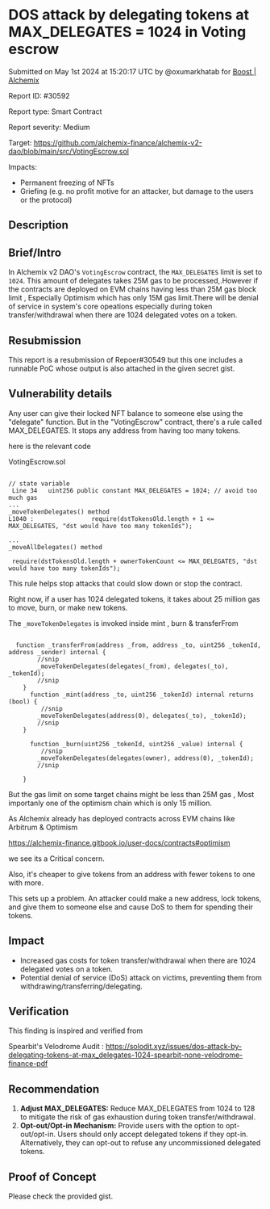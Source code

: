 
# DOS attack by delegating tokens at MAX_DELEGATES = 1024 in Voting escrow

Submitted on May 1st 2024 at 15:20:17 UTC by @oxumarkhatab for [Boost | Alchemix](https://immunefi.com/bounty/alchemix-boost/)

Report ID: #30592

Report type: Smart Contract

Report severity: Medium

Target: https://github.com/alchemix-finance/alchemix-v2-dao/blob/main/src/VotingEscrow.sol

Impacts:
- Permanent freezing of NFTs
- Griefing (e.g. no profit motive for an attacker, but damage to the users or the protocol)

## Description
## Brief/Intro
In Alchemix v2 DAO's `VotingEscrow` contract,  the `MAX_DELEGATES` limit is set to `1024`.
This amount of delegates takes 25M gas to be processed,.However if the contracts are deployed on EVM chains
having less than 25M gas block limit , Especially Optimism which has only 15M gas limit.There will be denial of service in system's core opeations especially during token transfer/withdrawal when there are 1024 delegated votes on a token. 

## Resubmission
This report is a resubmission of Repoer#30549 but this one includes a runnable PoC whose output is also attached in the given secret gist.

## Vulnerability details
Any user can give their locked NFT balance to someone else using the "delegate" function. But in the "VotingEscrow" contract, there's a rule called MAX_DELEGATES. It stops any address from having too many tokens. 

here is the relevant code 

VotingEscrow.sol

```solidity

// state variable
 Line 34   uint256 public constant MAX_DELEGATES = 1024; // avoid too much gas
...
_moveTokenDelegates() method
L1040 :                require(dstTokensOld.length + 1 <= MAX_DELEGATES, "dst would have too many tokenIds");

...
_moveAllDelegates() method

 require(dstTokensOld.length + ownerTokenCount <= MAX_DELEGATES, "dst would have too many tokenIds");

```


This rule helps stop attacks that could slow down or stop the contract.

Right now, if a user has 1024 delegated tokens, it takes about 25 million gas to move, burn, or make new tokens. 

The `_moveTokenDelegates` is invoked inside mint , burn & transferFrom

```solidity

  function _transferFrom(address _from, address _to, uint256 _tokenId, address _sender) internal {
        //snip
        _moveTokenDelegates(delegates(_from), delegates(_to), _tokenId);
        //snip
    }
      function _mint(address _to, uint256 _tokenId) internal returns (bool) {
         //snip
        _moveTokenDelegates(address(0), delegates(_to), _tokenId);
        //snip
    }
    
      function _burn(uint256 _tokenId, uint256 _value) internal {
         //snip
        _moveTokenDelegates(delegates(owner), address(0), _tokenId);
        //snip
        
    }
```

But the gas limit on some target chains might be less than 25M gas , Most importanly one of the optimism chain which is only 15 million.

As Alchemix already has deployed contracts across EVM chains like Arbitrum & Optimism

https://alchemix-finance.gitbook.io/user-docs/contracts#optimism

we see its a Critical concern.

Also, it's cheaper to give tokens from an address with fewer tokens to one with more.

This sets up a problem. An attacker could make a new address, lock tokens, and give them to someone else and cause DoS to them for spending their tokens.

## Impact
- Increased gas costs for token transfer/withdrawal when there are 1024 delegated votes on a token.
- Potential denial of service (DoS) attack on victims, preventing them from withdrawing/transferring/delegating.

## Verification

This finding is inspired and verified from 

Spearbit's Velodrome Audit : https://solodit.xyz/issues/dos-attack-by-delegating-tokens-at-max_delegates-1024-spearbit-none-velodrome-finance-pdf

## Recommendation
1. **Adjust MAX_DELEGATES:** Reduce MAX_DELEGATES from 1024 to 128 to mitigate the risk of gas exhaustion during token transfer/withdrawal.
2. **Opt-out/Opt-in Mechanism:** Provide users with the option to opt-out/opt-in. Users should only accept delegated tokens if they opt-in. Alternatively, they can opt-out to refuse any uncommissioned delegated tokens.





## Proof of Concept
Please check the provided gist.